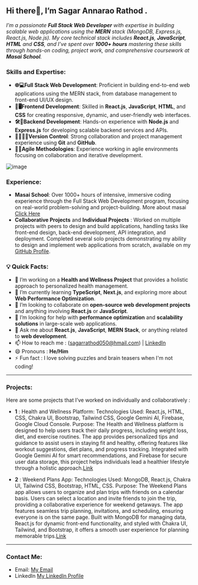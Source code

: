 ## Hi there👋, I’m Sagar Annarao Rathod .
_I’m a passionate **Full Stack Web Developer**  with expertise in building scalable web applications using the **MERN** stack (MongoDB, Express.js, React.js, Node.js). My core technical stack includes **React.js**, **JavaScript**, **HTML** and **CSS**, and I’ve spent over **1000+ hours** mastering these skills through hands-on coding, project work, and comprehensive coursework at **Masai School**._

### Skills and Expertise:

- **🌐💻Full Stack Web Development**: Proficient in building end-to-end web applications using the MERN stack, from database management to front-end UI/UX design.
- **🎨🖥️Frontend Development**: Skilled in **React.js**, **JavaScript**, **HTML**, and **CSS** for creating responsive, dynamic, and user-friendly web interfaces.
- **🛠️🔗Backend Development**: Hands-on experience with **Node.js** and **Express.js** for developing scalable backend services and APIs.
- **🧑‍🤝‍🧑📂Version Control**: Strong collaboration and project management experience using **Git** and **GitHub**.
- **🚀🔄Agile Methodologies**: Experience working in agile environments focusing on collaboration and iterative development.

 ![image](https://github.com/user-attachments/assets/316c8370-887b-4060-a0e0-b1259da755b7)

### Experience:

- **Masai School**: Over 1000+ hours of intensive, immersive coding experience through the Full Stack Web Development program, focusing on real-world problem-solving and project-building. More about masai [Click Here](https://www.masaischool.com/)
- **Collaborative Projects** and **Individual Projects** : Worked on multiple projects with peers to design and build applications, handling tasks like front-end design, back-end development, API integration, and deployment. Completed several solo projects demonstrating my ability to design and implement web applications from scratch, available on my [GitHub Profile](https://github.com/sagarrathod7568).

### 💡 Quick Facts:

- 🔭 I’m working on a **Health and Wellness Project** that provides a holistic approach to personalized health management.
- 🌱 I’m currently learning **TypeScript**, **Next.js**, and exploring more about **Web Performance Optimization**.
- 👯 I’m looking to collaborate on **open-source web development projects** and anything involving **React.js** or **JavaScript**.
- 🤔 I’m looking for help with **performance optimization** and **scalability solutions** in large-scale web applications.
- 💬 Ask me about **React.js**, **JavaScript**, **MERN Stack**, or anything related to **web development**.
- 📫 How to reach me : (sagarrathod050@hmail.com) | [LinkedIn](https://www.linkedin.com/in/sagar-rathod-7679071b1/)
- 😄 Pronouns : **He/Him**
- ⚡ Fun fact : I love solving puzzles and brain teasers when I'm not coding!

---

### Projects:

Here are some projects that I’ve worked on individually and collaboratively :

- **1** : Health and Wellness Platform:
Technologies Used: React.js, HTML, CSS, Chakra UI, Bootstrap, Tailwind CSS, Google Gemini AI, Firebase, Google Cloud Console.
Purpose: The Health and Wellness platform is designed to help users track their daily progress, including weight loss, diet, and exercise routines. The app provides personalized tips and guidance to assist users in staying fit and healthy, offering features like workout suggestions, diet plans, and progress tracking. Integrated with Google Gemini AI for smart recommendations, and Firebase for secure user data storage, this project helps individuals lead a healthier lifestyle through a holistic approach.[Link](https://pixel-pole-vault-040.vercel.app/)

- **2** : Weekend Plans App:
Technologies Used: MongoDB, React.js, Chakra UI, Tailwind CSS, Bootstrap, HTML, CSS.
Purpose: The Weekend Plans app allows users to organize and plan trips with friends on a calendar basis. Users can select a location and invite friends to join the trip, providing a collaborative experience for weekend getaways. The app features seamless trip planning, invitations, and scheduling, ensuring everyone is on the same page. Built with MongoDB for managing data, React.js for dynamic front-end functionality, and styled with Chakra UI, Tailwind, and Bootstrap, it offers a smooth user experience for planning memorable trips.[Link](https://weekend-planning.netlify.app/)

---

### Contact Me:

- Email: [My Email](sagarrathod050@gmail.com)
- LinkedIn [My LinkedIn Profile](https://www.linkedin.com/in/sagar-rathod-7679071b1/)
